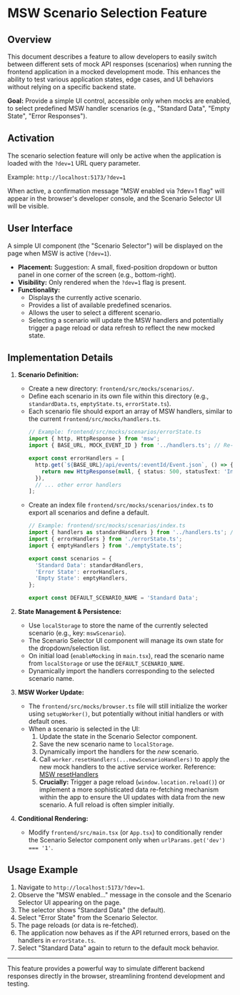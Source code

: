# MSW Scenario Selection Feature

## Overview

This document describes a feature to allow developers to easily switch between different sets of mock API responses (scenarios) when running the frontend application in a mocked development mode. This enhances the ability to test various application states, edge cases, and UI behaviors without relying on a specific backend state.

**Goal:** Provide a simple UI control, accessible only when mocks are enabled, to select predefined MSW handler scenarios (e.g., "Standard Data", "Empty State", "Error Responses").

## Activation

The scenario selection feature will only be active when the application is loaded with the `?dev=1` URL query parameter.

Example: `http://localhost:5173/?dev=1`

When active, a confirmation message "MSW enabled via ?dev=1 flag" will appear in the browser's developer console, and the Scenario Selector UI will be visible.

## User Interface

A simple UI component (the "Scenario Selector") will be displayed on the page when MSW is active (`?dev=1`).

*   **Placement:** Suggestion: A small, fixed-position dropdown or button panel in one corner of the screen (e.g., bottom-right).
*   **Visibility:** Only rendered when the `?dev=1` flag is present.
*   **Functionality:**
    *   Displays the currently active scenario.
    *   Provides a list of available predefined scenarios.
    *   Allows the user to select a different scenario.
    *   Selecting a scenario will update the MSW handlers and potentially trigger a page reload or data refresh to reflect the new mocked state.

## Implementation Details

1.  **Scenario Definition:**
    *   Create a new directory: `frontend/src/mocks/scenarios/`.
    *   Define each scenario in its own file within this directory (e.g., `standardData.ts`, `emptyState.ts`, `errorState.ts`).
    *   Each scenario file should export an array of MSW handlers, similar to the current `frontend/src/mocks/handlers.ts`.
        ```typescript
        // Example: frontend/src/mocks/scenarios/errorState.ts
        import { http, HttpResponse } from 'msw';
        import { BASE_URL, MOCK_EVENT_ID } from '../handlers.ts'; // Re-use constants

        export const errorHandlers = [
          http.get(`${BASE_URL}/api/events/:eventId/Event.json`, () => {
            return new HttpResponse(null, { status: 500, statusText: 'Internal Server Error' });
          }),
          // ... other error handlers
        ];
        ```
    *   Create an index file `frontend/src/mocks/scenarios/index.ts` to export all scenarios and define a default.
        ```typescript
        // Example: frontend/src/mocks/scenarios/index.ts
        import { handlers as standardHandlers } from '../handlers.ts'; // Use original as default
        import { errorHandlers } from './errorState.ts';
        import { emptyHandlers } from './emptyState.ts';

        export const scenarios = {
          'Standard Data': standardHandlers,
          'Error State': errorHandlers,
          'Empty State': emptyHandlers,
        };

        export const DEFAULT_SCENARIO_NAME = 'Standard Data';
        ```

2.  **State Management & Persistence:**
    *   Use `localStorage` to store the name of the currently selected scenario (e.g., key: `mswScenario`).
    *   The Scenario Selector UI component will manage its own state for the dropdown/selection list.
    *   On initial load (`enableMocking` in `main.tsx`), read the scenario name from `localStorage` or use the `DEFAULT_SCENARIO_NAME`.
    *   Dynamically import the handlers corresponding to the selected scenario name.

3.  **MSW Worker Update:**
    *   The `frontend/src/mocks/browser.ts` file will still initialize the worker using `setupWorker()`, but potentially without initial handlers or with default ones.
    *   When a scenario is selected in the UI:
        1.  Update the state in the Scenario Selector component.
        2.  Save the new scenario name to `localStorage`.
        3.  Dynamically import the handlers for the *new* scenario.
        4.  Call `worker.resetHandlers(...newScenarioHandlers)` to apply the new mock handlers to the active service worker. Reference: [MSW resetHandlers](https://mswjs.io/docs/api/setup-worker/reset-handlers)
        5.  **Crucially:** Trigger a page reload (`window.location.reload()`) or implement a more sophisticated data re-fetching mechanism within the app to ensure the UI updates with data from the new scenario. A full reload is often simpler initially.

4.  **Conditional Rendering:**
    *   Modify `frontend/src/main.tsx` (or `App.tsx`) to conditionally render the Scenario Selector component only when `urlParams.get('dev') === '1'`.

## Usage Example

1.  Navigate to `http://localhost:5173/?dev=1`.
2.  Observe the "MSW enabled..." message in the console and the Scenario Selector UI appearing on the page.
3.  The selector shows "Standard Data" (the default).
4.  Select "Error State" from the Scenario Selector.
5.  The page reloads (or data is re-fetched).
6.  The application now behaves as if the API returned errors, based on the handlers in `errorState.ts`.
7.  Select "Standard Data" again to return to the default mock behavior.

---

This feature provides a powerful way to simulate different backend responses directly in the browser, streamlining frontend development and testing. 